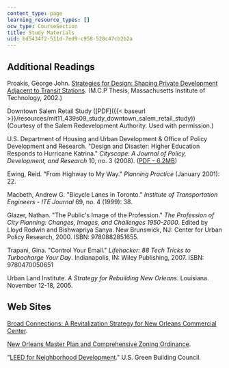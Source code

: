 ```yaml
---
content_type: page
learning_resource_types: []
ocw_type: CourseSection
title: Study Materials
uid: bd5434f2-511d-7ed9-c958-520c47cb2b2a
---
```


Additional Readings
-------------------

Proakis, George John. [S](http://hdl.handle.net/1721.1/69441)[trategies for Design: Shaping Private Development Adjacent to Transit Stations](http://hdl.handle.net/1721.1/69441). (M.C.P Thesis, Massachusetts Institute of Technology, 2002.)

Downtown Salem Retail Study ([PDF]({{< baseurl >}}/resources/mit11_439s09_study_downtown_salem_retail_study)) (Courtesy of the Salem Redevelopment Authority. Used with permission.)

U.S. Department of Housing and Urban Development & Office of Policy Development and Research. "Design and Disaster: Higher Education Responds to Hurricane Katrina." _Cityscape: A Journal of Policy, Development, and Research_ 10, no. 3 (2008). ([PDF - 6.2MB](http://www.huduser.org/periodicals/cityscpe/vol10num3/cityscapevol10num3.pdf))

Ewing, Reid. "From Highway to My Way." _Planning Practice_ (January 2001): 22.

Macbeth, Andrew G. "Bicycle Lanes in Toronto." _Institute of Transportation Engineers_ - _ITE Journal_ 69, no. 4 (1999): 38.

Glazer, Nathan. "The Public's Image of the Profession." _The Profession of City Planning: Changes, Images, and Challenges 1950-2000_. Edited by Lloyd Rodwin and Bishwapriya Sanya. New Brunswick, NJ: Center for Urban Policy Research, 2000. ISBN: 9780882851655.

Trapani, Gina. "Control Your Email." _Lifehacker: 88 Tech Tricks to Turbocharge Your Day_. Indianapolis, IN: Wiley Publishing, 2007. ISBN: 9780470050651

Urban Land Institute. _A Strategy for Rebuilding New Orleans_. Louisiana. November 12-18, 2005.

Web Sites
---------

[Broad Connections: A Revitalization Strategy for New Orleans Commercial Center](http://civicmoxie.com/portfolio/broad-connections-a-revitalization-strategy-for-a-new-orleans-commercial-corridor/).

[New Orleans Master Plan and Comprehensive Zoning Ordinance](http://www.nola.gov/city-planning/czo/).

"[LEED for Neighborhood Development](http://www.usgbc.org/DisplayPage.aspx?CMSPageID=148)." U.S. Green Building Council.